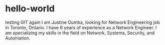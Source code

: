 # hello-world
testing GIT again
I am Justine Gumba, looking for Network Engineering job in Toronto, Ontario. I have 6 years of experience as a Network Engineer.
I am specializing my skills in the field on Network, Systems, Security, and Automation.
